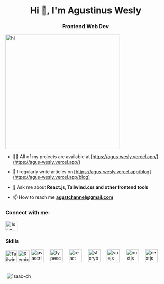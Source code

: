 <h1 align="center">Hi 👋, I'm Agustinus Wesly</h1>
<h3 align="center">Frontend Web Dev</h3>

<img align="center" alt="hi" width="360" src="https://external-content.duckduckgo.com/iu/?u=https%3A%2F%2Fmedia1.tenor.com%2Fimages%2F4a589a2631807dd07cd3f98ca581fcd6%2Ftenor.gif%3Fitemid%3D9583907&f=1&nofb=1&ipt=9a2ced5c428ae938326be7034d466b5c2713fa3c2ffbee64d25541868b11e98d&ipo=images" /> <br />

- 👨‍💻 All of my projects are available at [https://agus-wesly.vercel.app/](https://agus-wesly.vercel.app/)

- 📝 I regularly write articles on [https://agus-wesly.vercel.app/blog](https://agus-wesly.vercel.app/blog)

- 💬 Ask me about **React.js, Tailwind.css and other frontend tools**

- 📫 How to reach me **agustchannel@gmail.com**

<h3 align="left">Connect with me:</h3>
<p align="left">
<a href="https://twitter.com/1saac_ch" target="blank"><img align="center" src="https://raw.githubusercontent.com/rahuldkjain/github-profile-readme-generator/master/src/images/icons/Social/twitter.svg" alt="1saac_ch" height="30" width="40" /></a>
</p>

### Skills


<div align="left">
  <img
    src="https://raw.githubusercontent.com/danielcranney/readme-generator/main/public/icons/skills/tailwindcss-colored.svg"
    width="36"
    height="36"
    alt="TailwindCSS"
  />
  <img
    src="https://raw.githubusercontent.com/danielcranney/readme-generator/main/public/icons/skills/remix-colored.svg"
    width="36"
    height="36"
    alt="Remix"
  />
  <img
    src="https://cdn.jsdelivr.net/gh/devicons/devicon/icons/javascript/javascript-original.svg"
    height="40"
    alt="javascript logo"
  />
  <img width="12" />
  <img
    src="https://cdn.jsdelivr.net/gh/devicons/devicon/icons/typescript/typescript-original.svg"
    height="40"
    alt="typescript logo"
  />
  <img width="12" />
  <img
    src="https://cdn.jsdelivr.net/gh/devicons/devicon/icons/react/react-original.svg"
    height="40"
    alt="react logo"
  />
  <img width="12" />
  <img
    src="https://cdn.jsdelivr.net/gh/devicons/devicon/icons/storybook/storybook-original.svg"
    height="40"
    alt="storybook logo"
  />
  <img width="12" />
  <img
    src="https://cdn.jsdelivr.net/gh/devicons/devicon/icons/vuejs/vuejs-original.svg"
    height="40"
    alt="vuejs logo"
  />
  <img width="12" />
  <img
    src="https://cdn.jsdelivr.net/gh/devicons/devicon/icons/nuxtjs/nuxtjs-original.svg"
    height="40"
    alt="nuxtjs logo"
  />
  <img width="12" />
  <img
    src="https://cdn.jsdelivr.net/gh/devicons/devicon/icons/nextjs/nextjs-original.svg"
    height="40"
    alt="nextjs logo"
  />
  <img width="12" />
</div> <br />

<p>&nbsp;<img align="center" src="https://github-readme-stats.vercel.app/api?username=agus-wesly&show_icons=true&locale=en" alt="1saac-ch" /></p>

